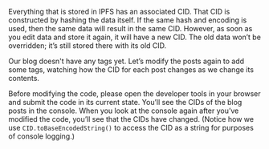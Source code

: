 Everything that is stored in IPFS has an associated CID. That CID is constructed by hashing the data itself. If the same hash and encoding is used, then the same data will result in the same CID. However, as soon as you edit data and store it again, it will have a new CID. The old data won’t be overridden; it’s still stored there with its old CID.

Our blog doesn't have any tags yet. Let’s modify the posts again to add some tags, watching how the CID for each post changes as we change its contents.

Before modifying the code, please open the developer tools in your browser and submit the code in its current state. You’ll see the CIDs of the blog posts in the console. When you look at the console again after you’ve modified the code, you’ll see that the CIDs have changed. (Notice how we use `CID.toBaseEncodedString()` to access the CID as a string for purposes of console logging.)
